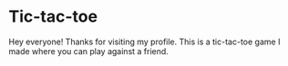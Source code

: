# Tic-tac-toe
Hey everyone! Thanks for visiting my profile. This is a tic-tac-toe game I made where you can play against a friend. 
